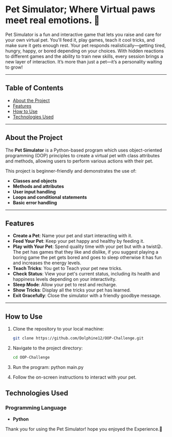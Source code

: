 # Pet Simulator; Where Virtual paws meet real emotions. 🐾

Pet Simulator is a fun and interactive game that lets you raise and care for your own virtual pet. You'll feed it, play games, teach it cool tricks, and make sure it gets enough rest. Your pet responds realistically—getting tired, hungry, happy, or bored depending on your choices. With hidden reactions to different games and the ability to train new skills, every session brings a new layer of interaction. It’s more than just a pet—it’s a personality waiting to grow!


---

## Table of Contents

- [About the Project](#about-the-project)
- [Features](#features)
- [How to Use](#how-to-use)
- [Technologies Used](#technologies-used)

---

## About the Project

The **Pet Simulator** is a Python-based program which uses object-oriented programming (OOP) principles to create a virtual pet with class attributes and methods, allowing users to perform various actions with their pet.

This project is beginner-friendly and demonstrates the use of:

- **Classes and objects**
- **Methods and attributes**
- **User input handling**
- **Loops and conditional statements**
- **Basic error handling**

---

## Features

- **Create a Pet**: Name your pet and start interacting with it.
- **Feed Your Pet**: Keep your pet happy and healthy by feeding it.
- **Play with Your Pet**: Spend quality time with your pet but with a twist😜. The pet has games that they like and dislike, if you suggest playing a boring game the pet gets bored and goes to sleep otherwise it has fun and increases the energy levels.
- **Teach Tricks**: You get to Teach your pet new tricks.
- **Check Status**: View your pet's current status, including its health and happiness levels depending on your interactivity.
- **Sleep Mode**: Allow your pet to rest and recharge.
- **Show Tricks**: Display all the tricks your pet has learned.
- **Exit Gracefully**: Close the simulator with a friendly goodbye message.

---

## How to Use

1. Clone the repository to your local machine:

   ```bash
   git clone https://github.com/Dolphine12/OOP-Challenge.git

   ```

2. Navigate to the project directory:

   ```bash
   cd OOP-Challenge

   ```

3. Run the program:
   python main.py

4. Follow the on-screen instructions to interact with your pet.


## Technologies Used

### Programming Language

- **Python**

Thank you for using the Pet Simulator! hope you enjoyed the Experience.🐾
